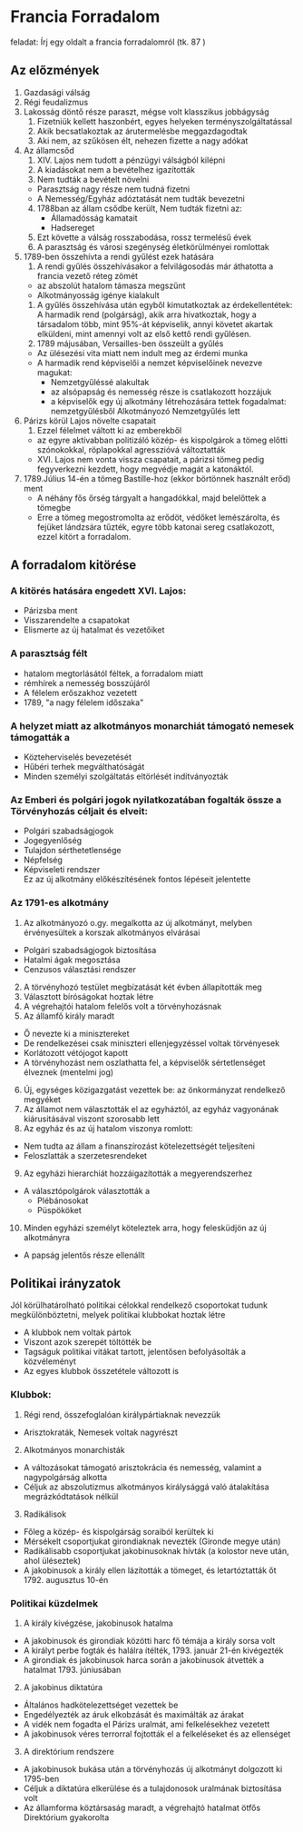 # Francia Forradalom  
feladat: Írj egy oldalt a francia forradalomról (tk. 87 )  
## Az előzmények  
  1. Gazdasági válság  
  2. Régi feudalizmus  
  3. Lakosság döntő része paraszt, mégse volt klasszikus jobbágyság  
      1. Fizetniük kellett haszonbért, egyes helyeken terményszolgáltatással  
      2. Akik becsatlakoztak az árutermelésbe meggazdagodtak  
      3. Aki nem, az szűkösen élt, nehezen fizette a nagy adókat  
  4. Az államcsőd  
      1. XIV. Lajos nem tudott a pénzügyi válságból kilépni  
      2. A kiadásokat nem a bevételhez igazították  
      3. Nem tudták a bevételt növelni  
        - Parasztság nagy része nem tudná fizetni  
        - A Nemesség/Egyház adóztatását nem tudták bevezetni  
      4. 1788ban az állam csődbe került, Nem tudták fizetni az:  
         - Államadósság kamatait  
         - Hadsereget  
      5. Ezt követte a válság rosszabodása, rossz termelésű évek  
      6. A parasztság és városi szegénység életkörülményei romlottak  
  5. 1789-ben összehívta a rendi gyűlést ezek hatására  
     1. A rendi gyűlés összehívásakor a felvilágosodás már áthatotta a francia vezető réteg zömét  
     - az abszolút hatalom támasza megszűnt  
     - Alkotmányosság igénye kialakult  
     1. A gyűlés összehívása után egyből kimutatkoztak az érdekellentétek: A harmadik rend (polgárság), akik arra hivatkoztak, hogy a társadalom több, mint 95%-át képviselik, annyi követet akartak elküldeni, mint amennyi volt az első kettő rendi gyűlésen.  
     2. 1789 májusában, Versailles-ben összeült a gyűlés  
     - Az ülésezési vita miatt nem indult meg az érdemi munka  
     - A harmadik rend képviselői a nemzet képviselőinek nevezve magukat:  
       - Nemzetgyűléssé alakultak  
       - az alsópapság és nemesség része is csatlakozott hozzájuk  
       - a képviselők egy új alkotmány létrehozására tettek fogadalmat: nemzetgyűlésből Alkotmányozó Nemzetgyűlés lett  
  6. Párizs körül Lajos növelte csapatait  
     1. Ezzel félelmet váltott ki az emberekből  
      - az egyre aktívabban politizáló közép- és kispolgárok a tömeg előtti szónokokkal, röplapokkal agresszióvá változtatták  
      - XVI. Lajos nem vonta vissza csapatait, a párizsi tömeg pedig fegyverkezni kezdett, hogy megvédje magát a katonáktól.  
  7. 1789.Július 14-én a tömeg Bastille-hoz (ekkor börtönnek használt erőd) ment  
     - A néhány fős őrség tárgyalt a hangadókkal, majd belelőttek a tömegbe  
     - Erre a tömeg megostromolta az erődöt, védőket lemészárolta, és fejüket lándzsára tűzték, egyre több katonai sereg csatlakozott, ezzel kitört a forradalom.  
## A forradalom kitörése  
### A kitörés hatására engedett XVI. Lajos:  
- Párizsba ment  
- Visszarendelte a csapatokat  
- Elismerte az új hatalmat és vezetőiket  
### A parasztság félt  
- hatalom megtorlásától féltek, a forradalom miatt  
- rémhírek a nemesség bosszújáról  
- A félelem erőszakhoz vezetett  
- 1789, "a nagy félelem időszaka"  
### A helyzet miatt az alkotmányos monarchiát támogató nemesek támogatták a  
- Közteherviselés bevezetését  
- Hűbéri terhek megválthatóságát  
- Minden személyi szolgáltatás eltörlését indítványozták  
### Az Emberi és polgári jogok nyilatkozatában fogalták össze a Törvényhozás céljait és elveit:  
- Polgári szabadságjogok  
- Jogegyenlőség  
- Tulajdon sérthetetlensége  
- Népfelség  
- Képviseleti rendszer  
Ez az új alkotmány előkészítésének fontos lépéseit jelentette  
### Az 1791-es alkotmány  
1. Az alkotmányozó o.gy. megalkotta az új alkotmányt, melyben érvényesültek a korszak alkotmányos elvárásai  
- Polgári szabadságjogok biztosítása  
- Hatalmi ágak megosztása  
- Cenzusos választási rendszer  
2. A törvényhozó testület megbízatását két évben állapították meg  
3. Választott bíróságokat hoztak létre  
4. A végrehajtói hatalom felelős volt a törvényhozásnak  
5. Az államfő király maradt  
- Ő nevezte ki a minisztereket  
- De rendelkezései csak miniszteri ellenjegyzéssel voltak törvényesek  
- Korlátozott vétójogot kapott  
- A törvényhozást nem oszlathatta fel, a képviselők sértetlenséget élveznek (mentelmi jog)  
6. Új, egységes közigazgatást vezettek be: az önkormányzat rendelkező megyéket  
7. Az államot nem választották el az egyháztól, az egyház vagyonának kiárusitásával viszont szorosabb lett  
8. Az egyház és az új hatalom viszonya romlott:  
- Nem tudta az állam a finanszírozást kötelezettségét teljesíteni  
- Feloszlatták a szerzetesrendeket  
9. Az egyházi hierarchiát hozzáigazították a megyerendszerhez  
- A választópolgárok választották a  
  - Plébánosokat  
  - Püspököket  
10. Minden egyházi személyt köteleztek arra, hogy felesküdjön az új alkotmányra  
- A papság jelentős része ellenállt  
## Politikai irányzatok  
Jól körülhatárolható politikai célokkal rendelkező csoportokat tudunk megkülönböztetni, melyek politikai klubbokat hoztak létre  
- A klubbok nem voltak pártok  
- Viszont azok szerepét töltötték be  
- Tagságuk politikai vitákat tartott, jelentősen befolyásolták a közvéleményt  
- Az egyes klubbok összetétele változott is  
### Klubbok:  
1. Régi rend, összefoglalóan királypártiaknak nevezzük  
- Arisztokraták, Nemesek voltak nagyrészt  
2. Alkotmányos monarchisták  
- A változásokat támogató arisztokrácia és nemesség, valamint a nagypolgárság alkotta  
- Céljuk az abszolutizmus alkotmányos királysággá való átalakítása megrázkódtatások nélkül  
3. Radikálisok  
- Főleg a közép- és kispolgárság soraiból kerültek ki  
- Mérsékelt csoportjukat girondiaknak nevezték (Gironde megye után)  
- Radikálisabb csoportjukat jakobinusoknak hívták (a kolostor neve után, ahol üléseztek)  
- A jakobinusok a király ellen lázították a tömeget, és letartóztatták őt 1792. augusztus 10-én  
### Politikai küzdelmek  
1. A király kivégzése, jakobinusok hatalma  
- A jakobinusok és girondiak közötti harc fő témája a király sorsa volt  
- A királyt perbe fogták és halálra ítélték, 1793. január 21-én kivégezték  
- A girondiak és jakobinusok harca során a jakobinusok átvették a hatalmat 1793. júniusában  
2. A jakobinus diktatúra  
- Általános hadkötelezettséget vezettek be  
- Engedélyezték az áruk elkobzását és maximálták az árakat  
- A vidék nem fogadta el Párizs uralmát, ami felkelésekhez vezetett  
- A jakobinusok véres terrorral fojtották el a felkeléseket és az ellenséget  
3. A direktórium rendszere  
- A jakobinusok bukása után a törvényhozás új alkotmányt dolgozott ki 1795-ben  
- Céljuk a diktatúra elkerülése és a tulajdonosok uralmának biztosítása volt  
- Az államforma köztársaság maradt, a végrehajtó hatalmat ötfős Direktórium gyakorolta  
